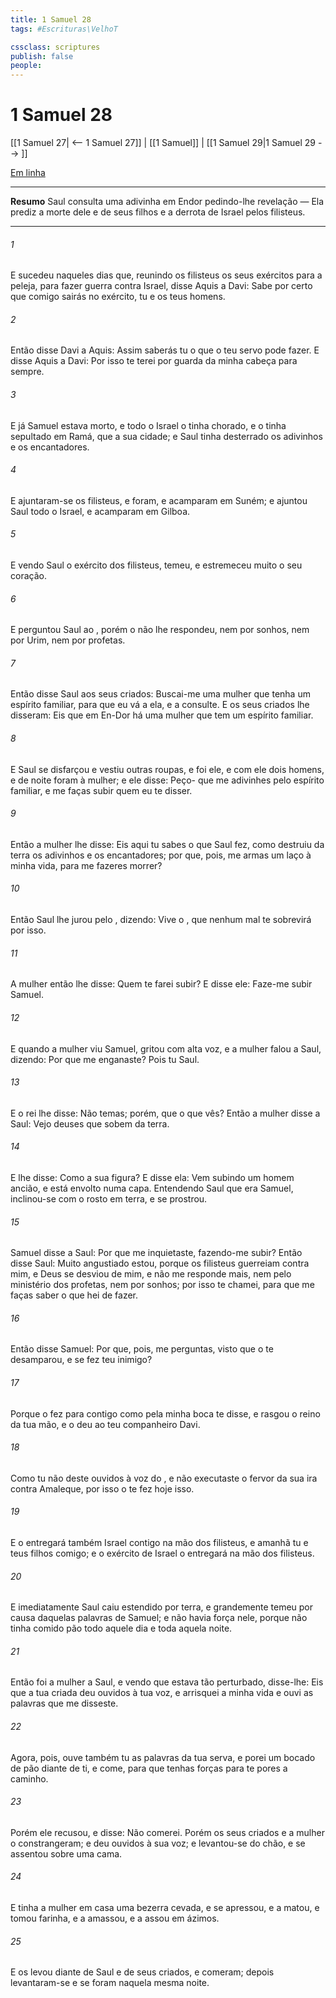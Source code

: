 ```yaml
---
title: 1 Samuel 28
tags: #Escrituras\VelhoT

cssclass: scriptures
publish: false
people:
---
```


# 1 Samuel 28
[[1 Samuel 27| <-- 1 Samuel 27]] | [[1 Samuel]] | [[1 Samuel 29|1 Samuel 29 --> ]]

[Em linha](https://churchofjesuschrist.org/study/scriptures/ot/1-sam/28?lang=por)

---
__Resumo__
Saul consulta uma adivinha em Endor pedindo-lhe revelação — Ela prediz a morte dele e de seus filhos e a derrota de Israel pelos filisteus.

---
###### 1 
E sucedeu naqueles dias que, reunindo os filisteus os seus exércitos para a peleja, para fazer guerra contra Israel, disse Aquis a Davi: Sabe por certo que comigo sairás no exército, tu e os teus homens.

###### 2 
Então disse Davi a Aquis: Assim saberás tu o que o teu servo pode fazer. E disse Aquis a Davi: Por isso te terei por guarda da minha cabeça para sempre.

###### 3 
E já Samuel estava morto, e todo o Israel o tinha chorado, e o tinha sepultado em Ramá, que  a sua cidade; e Saul tinha desterrado os adivinhos e os encantadores.

###### 4 
E ajuntaram-se os filisteus, e foram, e acamparam em Suném; e ajuntou Saul todo o Israel, e acamparam em Gilboa.

###### 5 
E vendo Saul o exército dos filisteus, temeu, e estremeceu muito o seu coração.

###### 6 
E perguntou Saul ao , porém o  não lhe respondeu, nem por sonhos, nem por Urim, nem por profetas.

###### 7 
Então disse Saul aos seus criados: Buscai-me uma mulher que tenha um espírito familiar, para que eu vá a ela, e a consulte. E os seus criados lhe disseram: Eis que em En-Dor há uma mulher que tem um espírito familiar.

###### 8 
E Saul se disfarçou e vestiu outras roupas, e foi ele, e com ele dois homens, e de noite foram à mulher; e ele disse: Peço- que me adivinhes pelo espírito familiar, e me faças subir quem eu te disser.

###### 9 
Então a mulher lhe disse: Eis aqui tu sabes o que Saul fez, como destruiu da terra os adivinhos e os encantadores; por que, pois, me armas um laço à minha vida, para me fazeres morrer?

###### 10 
Então Saul lhe jurou pelo , dizendo: Vive o , que nenhum mal te sobrevirá por isso.

###### 11 
A mulher então lhe disse: Quem te farei subir? E disse ele: Faze-me subir Samuel.

###### 12 
E quando a mulher viu Samuel, gritou com alta voz, e a mulher falou a Saul, dizendo: Por que me enganaste? Pois tu  Saul.

###### 13 
E o rei lhe disse: Não temas; porém, que  o que vês? Então a mulher disse a Saul: Vejo deuses que sobem da terra.

###### 14 
E lhe disse: Como  a sua figura? E disse ela: Vem subindo um homem ancião, e está envolto numa capa. Entendendo Saul que era Samuel, inclinou-se com o rosto em terra, e se prostrou.

###### 15 
Samuel disse a Saul: Por que me inquietaste, fazendo-me subir? Então disse Saul: Muito angustiado estou, porque os filisteus guerreiam contra mim, e Deus se desviou de mim, e não me responde mais, nem pelo ministério dos profetas, nem por sonhos; por isso te chamei, para que me faças saber o que hei de fazer.

###### 16 
Então disse Samuel: Por que, pois, me perguntas, visto que o  te desamparou, e se fez teu inimigo?

###### 17 
Porque o  fez para contigo como pela minha boca te disse, e rasgou o reino da tua mão, e o deu ao teu companheiro Davi.

###### 18 
Como tu não deste ouvidos à voz do , e não executaste o fervor da sua ira contra Amaleque, por isso o  te fez hoje isso.

###### 19 
E o  entregará também Israel contigo na mão dos filisteus, e amanhã tu e teus filhos  comigo; e o exército de Israel o  entregará na mão dos filisteus.

###### 20 
E imediatamente Saul caiu estendido por terra, e grandemente temeu por causa daquelas palavras de Samuel; e não havia força nele, porque não tinha comido pão todo aquele dia e toda aquela noite.

###### 21 
Então foi a mulher a Saul, e vendo que estava tão perturbado, disse-lhe: Eis que a tua criada deu ouvidos à tua voz, e arrisquei a minha vida e ouvi as palavras que me disseste.

###### 22 
Agora, pois, ouve também tu as palavras da tua serva, e porei um bocado de pão diante de ti, e come, para que tenhas forças para te pores a caminho.

###### 23 
Porém ele  recusou, e disse: Não comerei. Porém os seus criados e a mulher o constrangeram; e deu ouvidos à sua voz; e levantou-se do chão, e se assentou sobre uma cama.

###### 24 
E tinha a mulher em casa uma bezerra cevada, e se apressou, e a matou, e tomou farinha, e a amassou, e a assou em  ázimos.

###### 25 
E os levou diante de Saul e de seus criados, e comeram; depois levantaram-se e se foram naquela mesma noite.

